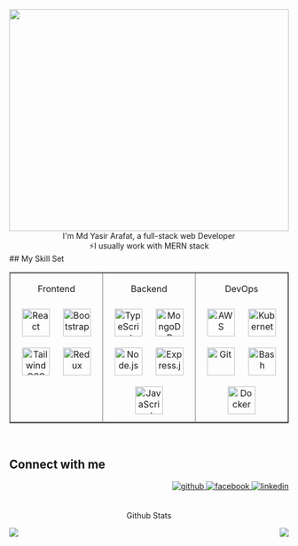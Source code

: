 <div align="center">
  <img
    src="https://img.freepik.com/free-vector/laptop-with-program-code-isometric-icon-software-development-programming-applications-dark-neon_39422-971.jpg?t=st=1724422601~exp=1724426201~hmac=3eb6a5bbc034196f538c783c3e93926541ca407b4e07444e2bfddbfe78dde9aa&w=826"
    align="center"
    style="width: 100%"
    height="400px"
  />
</div>
<div align="center">I'm Md Yasir Arafat, a full-stack web Developer</div>

<div align="center" font-weight="bold">⚡I usually work with MERN stack</div>
## My Skill Set
<table border="none">
  <tr>
    <td valign="top" width="33%">
      <p align="center" font-weight="bold">Frontend</p>
      <div align="center">
        <a href="https://reactjs.org/" target="_blank"
          ><img
            style="margin: 10px"
            src="https://profilinator.rishav.dev/skills-assets/react-original-wordmark.svg"
            alt="React"
            height="50"
        /></a>
        <a href="https://getbootstrap.com/docs/3.4/javascript/" target="_blank"
          ><img
            style="margin: 10px"
            src="https://profilinator.rishav.dev/skills-assets/bootstrap-plain.svg"
            alt="Bootstrap"
            height="50"
        /></a>
        <a href="https://www.tailwindcss.com/" target="_blank"
          ><img
            style="margin: 10px"
            src="https://profilinator.rishav.dev/skills-assets/tailwindcss.svg"
            alt="Tailwind CSS"
            height="50"
        /></a>
        <a href="https://redux.js.org/" target="_blank"
          ><img
            style="margin: 10px"
            src="https://profilinator.rishav.dev/skills-assets/redux-original.svg"
            alt="Redux"
            height="50"
        /></a>
      </div>
    </td>
    <td valign="top" width="33%">
      <p align="center" font-weight="bold">Backend</p>
      <div align="center">
        <a href="https://www.typescriptlang.org/" target="_blank"
          ><img
            style="margin: 10px"
            src="https://profilinator.rishav.dev/skills-assets/typescript-original.svg"
            alt="TypeScript"
            height="50"
        /></a>
        <a href="https://www.mongodb.com/" target="_blank"
          ><img
            style="margin: 10px"
            src="https://profilinator.rishav.dev/skills-assets/mongodb-original-wordmark.svg"
            alt="MongoDB"
            height="50"
        /></a>
        <a href="https://nodejs.org/" target="_blank"
          ><img
            style="margin: 10px"
            src="https://profilinator.rishav.dev/skills-assets/nodejs-original-wordmark.svg"
            alt="Node.js"
            height="50"
        /></a>
        <a href="https://expressjs.com/" target="_blank"
          ><img
            style="margin: 10px"
            src="https://profilinator.rishav.dev/skills-assets/express-original-wordmark.svg"
            alt="Express.js"
            height="50"
        /></a>
        <a href="https://www.javascript.com/" target="_blank"
          ><img
            style="margin: 10px"
            src="https://profilinator.rishav.dev/skills-assets/javascript-original.svg"
            alt="JavaScript"
            height="50"
        /></a>
      </div>
    </td>
    <td valign="top" width="33%">
      <p align="center" font-weight="bold">DevOps</p>
      <div align="center">
        <a href="https://aws.amazon.com/" target="_blank"
          ><img
            style="margin: 10px"
            src="https://profilinator.rishav.dev/skills-assets/amazonwebservices-original-wordmark.svg"
            alt="AWS"
            height="50"
        /></a>
        <a href="https://kubernetes.io/" target="_blank"
          ><img
            style="margin: 10px"
            src="https://profilinator.rishav.dev/skills-assets/kubernetes-icon.svg"
            alt="Kubernetes"
            height="50"
        /></a>
        <a href="https://github.com/" target="_blank"
          ><img
            style="margin: 10px"
            src="https://profilinator.rishav.dev/skills-assets/git-scm-icon.svg"
            alt="Git"
            height="50"
        /></a>
        <a href="https://www.gnu.org/software/bash/" target="_blank"
          ><img
            style="margin: 10px"
            src="https://profilinator.rishav.dev/skills-assets/gnu_bash-icon.svg"
            alt="Bash"
            height="50"
        /></a>
        <a href="https://www.docker.com/" target="_blank"
          ><img
            style="margin: 10px"
            src="https://profilinator.rishav.dev/skills-assets/docker-original-wordmark.svg"
            alt="Docker"
            height="50"
        /></a>
      </div>
    </td>
  </tr>
</table>

<br />

## Connect with me
<div align="right">
  <a href="https://github.com/sunnyarafat21" target="_blank">
    <img
    src=https://img.shields.io/badge/github-%2324292e.svg?&style=for-the-badge&logo=github&logoColor=white
    alt=github style="margin-bottom: 5px;" />
  </a>
  <a href="https://www.facebook.com/sunnyarafat021" target="_blank">
    <img
    src=https://img.shields.io/badge/facebook-%232E87FB.svg?&style=for-the-badge&logo=facebook&logoColor=white
    alt=facebook style="margin-bottom: 5px;" />
  </a>
  <a href="https://linkedin.com/in/sunny-arafat" target="_blank">
    <img
    src=https://img.shields.io/badge/linkedin-%231E77B5.svg?&style=for-the-badge&logo=linkedin&logoColor=white
    alt=linkedin style="margin-bottom: 5px;" />
  </a>
</div>

<br />

<p align="center" font-weight="bold">Github Stats</p>
<img
  src="https://github-readme-stats.vercel.app/api?username=sunnyarafat21&show_icons=true&count_private=true&hide_border=true"
  align="left"
/>

<div align="right">
  <img
    src="https://komarev.com/ghpvc/?username=sunnyarafat21&&style=flat-square"
    align="right"
  />
</div>
